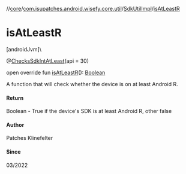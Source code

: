 //[core](../../../index.md)/[com.isupatches.android.wisefy.core.util](../index.md)/[SdkUtilImpl](index.md)/[isAtLeastR](is-at-least-r.md)

# isAtLeastR

[androidJvm]\

@[ChecksSdkIntAtLeast](https://developer.android.com/reference/kotlin/androidx/annotation/ChecksSdkIntAtLeast.html)(api = 30)

open override fun [isAtLeastR](is-at-least-r.md)(): [Boolean](https://kotlinlang.org/api/latest/jvm/stdlib/kotlin/-boolean/index.html)

A function that will check whether the device is on at least Android R.

#### Return

Boolean - True if the device's SDK is at least Android R, other false

#### Author

Patches Klinefelter

#### Since

03/2022

